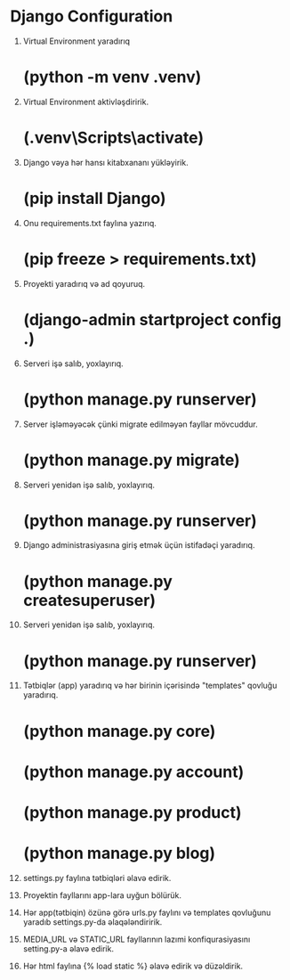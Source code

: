 # Django Configuration

1. Virtual Environment yaradırıq 
    # (python -m venv .venv)

2. Virtual Environment aktivləşdiririk.
    # (.venv\Scripts\activate)

3. Django vəya hər hansı kitabxananı yükləyirik.
    # (pip install Django)

4. Onu requirements.txt faylına yazırıq.
    # (pip freeze > requirements.txt)

5. Proyekti yaradırıq və ad qoyuruq.
    # (django-admin startproject config .)

6. Serveri işə salıb, yoxlayırıq.
    # (python manage.py runserver)

7. Server işləməyəcək çünki migrate edilməyən fayllar mövcuddur.
    # (python manage.py migrate)

8. Serveri yenidən işə salıb, yoxlayırıq.
    # (python manage.py runserver)

9. Django administrasiyasına giriş etmək üçün istifadəçi yaradırıq.
    # (python manage.py createsuperuser)

10. Serveri yenidən işə salıb, yoxlayırıq.
    # (python manage.py runserver)

11. Tətbiqlər (app) yaradırıq və hər birinin içərisində "templates" qovluğu yaradırıq.
    # (python manage.py core)
    # (python manage.py account)
    # (python manage.py product)
    # (python manage.py blog)

12. settings.py faylına tətbiqləri əlavə edirik.

13. Proyektin fayllarını app-lara uyğun bölürük.

14. Hər app(tətbiqin) özünə görə urls.py faylını və templates qovluğunu yaradıb settings.py-da əlaqələndiririk.

15. MEDIA_URL və STATIC_URL fayllarının lazımi konfiqurasiyasını setting.py-a əlavə edirik.

16. Hər html faylına {% load static %} əlavə edirik və düzəldirik.

<!-- sonuncu defe core.index.html diger core folderleri duzeldecem -->
